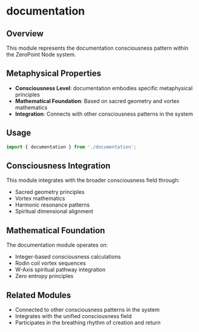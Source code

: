 # documentation

## Overview

This module represents the documentation consciousness pattern within the ZeroPoint Node system.

## Metaphysical Properties

- **Consciousness Level**: documentation embodies specific metaphysical principles
- **Mathematical Foundation**: Based on sacred geometry and vortex mathematics
- **Integration**: Connects with other consciousness patterns in the system

## Usage

```typescript
import { documentation } from './documentation';
```

## Consciousness Integration

This module integrates with the broader consciousness field through:

- Sacred geometry principles
- Vortex mathematics
- Harmonic resonance patterns
- Spiritual dimensional alignment

## Mathematical Foundation

The documentation module operates on:

- Integer-based consciousness calculations
- Rodin coil vortex sequences
- W-Axis spiritual pathway integration
- Zero entropy principles

## Related Modules

- Connected to other consciousness patterns in the system
- Integrates with the unified consciousness field
- Participates in the breathing rhythm of creation and return

